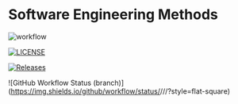 # Software Engineering Methods
![workflow](https://github.com/<UserName>/<RepositoryName>/actions/workflows/main.yml/badge.svg)

[![LICENSE](https://img.shields.io/github/license/<github-username>/sem.svg?style=flat-square)](https://github.com/<github-username>/sem/blob/master/LICENSE)

[![Releases](https://img.shields.io/github/release/<github-username>/sem/all.svg?style=flat-square)](https://github.com/<github-username>/sem/releases)

![GitHub Workflow Status (branch)](https://img.shields.io/github/workflow/status/<username>/<repository>/<action name taken from main.yml>/<branch>?style=flat-square)
